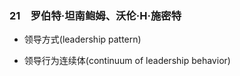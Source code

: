 ### 21　罗伯特·坦南鲍姆、沃伦·H·施密特

-   领导方式(leadership pattern)
    
-   领导行为连续体(continuum of leadership behavior)